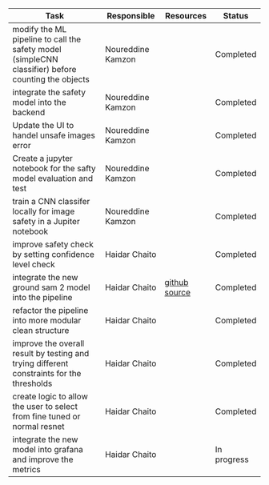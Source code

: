 | **Task**                                                                                           | **Responsible**   | **Resources** | **Status** |
| -------------------------------------------------------------------------------------------------- | ----------------- | ------------- | ---------- |
| modify the ML pipeline to call the safety model (simpleCNN classifier) before counting the objects | Noureddine Kamzon |               | Completed  |
| integrate the safety model into the backend                                                        | Noureddine Kamzon |               | Completed  |
| Update the UI to handel unsafe images error                                                        | Noureddine Kamzon |               | Completed  |
| Create a jupyter notebook for the safty model evaluation and test                                  | Noureddine Kamzon |               | Completed  |
| train a CNN classifer locally for image safety in a Jupiter notebook                               | Noureddine Kamzon |               | Completed  |
| improve safety check by setting confidence level check                                             | Haidar Chaito     |               | Completed  |
| integrate the new ground sam 2 model into the pipeline                                             | Haidar Chaito     |[github source](https://github.com/IDEA-Research/Grounded-SAM-2)| Completed  |
| refactor the pipeline into more modular clean structure                                            | Haidar Chaito     |               | Completed  |
| improve the overall result by testing and trying different constraints for the thresholds          | Haidar Chaito     |               | Completed  |
| create logic to allow the user to select from fine tuned or normal resnet                          | Haidar Chaito     |               | Completed  |
| integrate the new model into grafana and improve the metrics                                       | Haidar Chaito     |               | In progress  |
